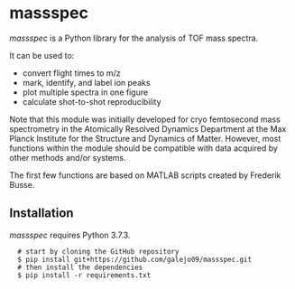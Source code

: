 # massspec 
*massspec* is a Python library for the analysis of TOF mass spectra. 

It can be used to:
- convert flight times to m/z
- mark, identify, and label ion peaks
- plot multiple spectra in one figure
- calculate shot-to-shot reproducibility


Note that this module was initially developed for cryo femtosecond mass spectrometry in the Atomically Resolved Dynamics Department 
at the Max Planck Institute for the Structure and Dynamics of Matter. However, most functions within the module should be compatible with 
data acquired by other methods and/or systems.

The first few functions are based on MATLAB scripts created by Frederik Busse.

## Installation
*massspec* requires Python 3.7.3.
```
  # start by cloning the GitHub repository
  $ pip install git+https://github.com/galejo09/massspec.git
  # then install the dependencies
  $ pip install -r requirements.txt
```
